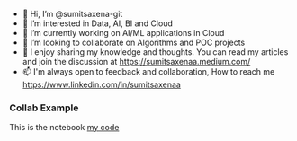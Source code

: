 - 👋 Hi, I’m @sumitsaxena-git
- 👀 I’m interested in Data, AI, BI and Cloud
- 🌱 I’m currently working on AI/ML applications in Cloud
- 💞️ I’m looking to collaborate on Algorithms and POC projects
- 🧠 I enjoy sharing my knowledge and thoughts. You can read my articles and join the discussion at https://sumitsaxenaa.medium.com/
- 📫 I'm always open to feedback and collaboration, How to reach me
      https://www.linkedin.com/in/sumitsaxenaa

<!---
sumitsaxena-git/sumitsaxena-git is a ✨ special ✨ repository because its `README.md` (this file) appears on your GitHub profile.
You can click the Preview link to take a look at your changes.
--->
### Collab Example  
This is the notebook [my code](google.com)
